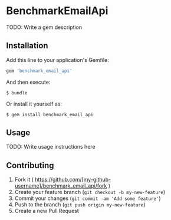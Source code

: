 # BenchmarkEmailApi

TODO: Write a gem description

## Installation

Add this line to your application's Gemfile:

```ruby
gem 'benchmark_email_api'
```

And then execute:

    $ bundle

Or install it yourself as:

    $ gem install benchmark_email_api

## Usage

TODO: Write usage instructions here

## Contributing

1. Fork it ( https://github.com/[my-github-username]/benchmark_email_api/fork )
2. Create your feature branch (`git checkout -b my-new-feature`)
3. Commit your changes (`git commit -am 'Add some feature'`)
4. Push to the branch (`git push origin my-new-feature`)
5. Create a new Pull Request
